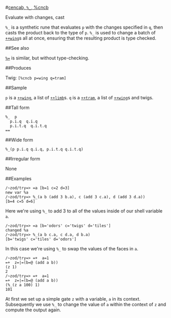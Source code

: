 #[cencab, `%_`, %cncb](#cncb)

Evaluate with changes, cast

`%_` is a synthetic rune that evaluates `p` with the changes specified in `q`, then casts the product back to the type of `p`. `%_` is used to change a batch of [`++wing`]()s all at once, ensuring that the resulting product is type checked.

##See also

[`%=`](#cnts) is similar, but without type-checking.

##Produces

Twig: `[%cncb p=wing q=tram]`

##Sample

`p` is a [`++wing`](), a list of [`++limb`]()s.
`q` is a [`++tram`](), a list of [`++wing`]()s and twigs.

##Tall form

    %_  p
      p.i.q  q.i.q
      p.i.t.q  q.i.t.q
    ==

##Wide form

    %_(p p.i.q q.i.q, p.i.t.q q.i.t.q)

##Irregular form

None

##Examples

    /~zod/try=> =a [b=1 c=2 d=3]
    new var %a
    /~zod/try=> %_(a b (add 3 b.a), c (add 3 c.a), d (add 3 d.a))
    [b=4 c=5 d=6]

Here we're using `%_` to add 3 to all of the values inside of our shell variable `a`.

    /~zod/try=> =a [b='odors' c='twigs' d='tiles']
    changed %a
    /~zod/try=> %_(a b c.a, c d.a, d b.a)
    [b='twigs' c='tiles' d='odors']

In this case we're using `%_` to swap the values of the faces in `a`.

    /~zod/try=> =+  a=1    
    =+  z=|=(b=@ (add a b))
    (z 1)
    2
    /~zod/try=> =+  a=1    
    =+  z=|=(b=@ (add a b))
    (%_(z a 100) 1)
    101

At first we set up a simple gate `z` with a variable, `a` in its context. Subsequently we use `%_` to change the value of `a` within the context of `z` and compute the output again.
